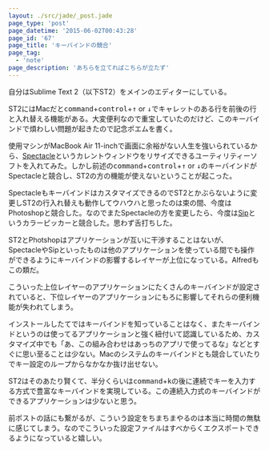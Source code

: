 ```yaml
---
layout: ./src/jade/_post.jade
page_type: 'post'
page_datetime: '2015-06-02T00:43:28'
page_id: '67'
page_title: 'キーバインドの競合'
page_tag:
  - 'note'
page_description: 'あちらを立てればこちらが立たず'
---
```

自分はSublime Text 2（以下ST2）をメインのエディターにしている。

ST2にはMacだと<kbd>command</kbd>+<kbd>control</kbd>+<kbd>↑</kbd> or <kbd>↓</kbd>でキャレットのある行を前後の行と入れ替える機能がある。大変便利なので重宝していたのだけど、このキーバインドで煩わしい問題が起きたので記念ポエムを書く。

使用マシンがMacBook Air 11-inchで画面に余裕がない人生を強いられているから、[Spectacle](http://spectacleapp.com/)というカレントウィンドウをリサイズできるユーティリティーソフトを入れてみた。しかし前述の<kbd>command</kbd>+<kbd>control</kbd>+<kbd>↑</kbd> or <kbd>↓</kbd>のキーバインドがSpectacleと競合し、ST2の方の機能が使えないということが起こった。

SpectacleもキーバインドはカスタマイズできるのでST2とかぶらないように変更しST2の行入れ替えも動作してウハウハと思ったのは束の間、今度はPhotoshopと競合した。なのでまたSpectacleの方を変更したら、今度は[Sip](http://theolabrothers.com/)というカラーピッカーと競合した。思わず舌打ちした。

ST2とPhotshopはアプリケーションが互いに干渉することはないが、SpectacleやSipといったものは他のアプリケーションを使っている間でも操作ができるようにキーバインドの影響するレイヤーが上位になっている。Alfredもこの類だ。

こういった上位レイヤーのアプリケーションにたくさんのキーバインドが設定されていると、下位レイヤーのアプリケーションにもろに影響してそれらの便利機能が失われてしまう。

インストールしたてではキーバインドを知っていることはなく、またキーバインドというのは使ってるアプリケーションと強く紐付いて認識しているため、カスタマイズ中でも「あ、この組み合わせはあっちのアプリで使ってるな」などとすぐに思い至ることは少ない。Macのシステムのキーバインドとも競合していたりでキー設定のループからなかなか抜け出せない。

ST2はそのあたり賢くて、半分くらいは<kbd>command</kbd>+<kbd>k</kbd>の後に連続でキーを入力する方式で豊富なキーバインドを実現している。この連続入力式のキーバインドができるアプリケーションは少ないと思う。

前ポストの話にも繋がるが、こういう設定をちまちまやるのは本当に時間の無駄に感じてしまう。なのでこういった設定ファイルはすべからくエクスポートできるようになっていると嬉しい。
